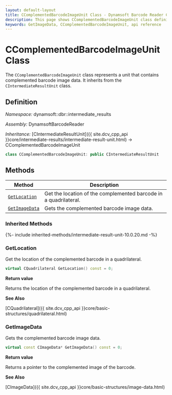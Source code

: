 ```yaml
---
layout: default-layout
title: CComplementedBarcodeImageUnit Class - Dynamsoft Barcode Reader C++ Edition API Reference
description: This page shows CComplementedBarcodeImageUnit class definition of Dynamsoft Barcode Reader SDK C++ Edition.
keywords: GetImageData, CComplementedBarcodeImageUnit, api reference
---
```

# CComplementedBarcodeImageUnit Class
The `CComplementedBarcodeImageUnit` class represents a unit that contains complemented barcode image data. It inherits from the `CIntermediateResultUnit` class.

## Definition

*Namespace:* dynamsoft::dbr::intermediate_results

*Assembly:* DynamsoftBarcodeReader

*Inheritance:* [CIntermediateResultUnit]({{ site.dcv_cpp_api }}core/intermediate-results/intermediate-result-unit.html) -> CComplementedBarcodeImageUnit

```cpp
class CComplementedBarcodeImageUnit: public CIntermediateResultUnit
```

## Methods

| Method                            | Description |
|-----------------------------------|-------------|
| [`GetLocation`](#getlocation) | Get the location of the complemented barcode in a quadrilateral.|
| [`GetImageData`](#getimagedata) | Gets the complemented barcode image data.|

### Inherited Methods

{%- include inherited-methods/intermediate-result-unit-10.0.20.md -%}

### GetLocation

Get the location of the complemented barcode in a quadrilateral.

```cpp
virtual CQuadrilateral GetLocation() const = 0;
```

**Return value**

Returns the location of the complemented barcode in a quadrilateral.

**See Also**

[CQuadrilateral]({{ site.dcv_cpp_api }}core/basic-structures/quadrilateral.html)

### GetImageData

Gets the complemented barcode image data.

```cpp
virtual const CImageData* GetImageData() const = 0;
```

**Return value**

Returns a pointer to the complemented image of the barcode.

**See Also**

[CImageData]({{ site.dcv_cpp_api }}core/basic-structures/image-data.html)
